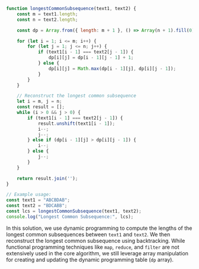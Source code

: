 ```javascript
function longestCommonSubsequence(text1, text2) {
    const m = text1.length;
    const n = text2.length;

    const dp = Array.from({ length: m + 1 }, () => Array(n + 1).fill(0));

    for (let i = 1; i <= m; i++) {
        for (let j = 1; j <= n; j++) {
            if (text1[i - 1] === text2[j - 1]) {
                dp[i][j] = dp[i - 1][j - 1] + 1;
            } else {
                dp[i][j] = Math.max(dp[i - 1][j], dp[i][j - 1]);
            }
        }
    }

    // Reconstruct the longest common subsequence
    let i = m, j = n;
    const result = [];
    while (i > 0 && j > 0) {
        if (text1[i - 1] === text2[j - 1]) {
            result.unshift(text1[i - 1]);
            i--;
            j--;
        } else if (dp[i - 1][j] > dp[i][j - 1]) {
            i--;
        } else {
            j--;
        }
    }

    return result.join('');
}

// Example usage:
const text1 = "ABCBDAB";
const text2 = "BDCABB";
const lcs = longestCommonSubsequence(text1, text2);
console.log("Longest Common Subsequence:", lcs);
```

In this solution, we use dynamic programming to compute the lengths of the longest common subsequences between `text1` and `text2`. We then reconstruct the longest common subsequence using backtracking. While functional programming techniques like `map`, `reduce`, and `filter` are not extensively used in the core algorithm, we still leverage array manipulation for creating and updating the dynamic programming table (`dp` array).